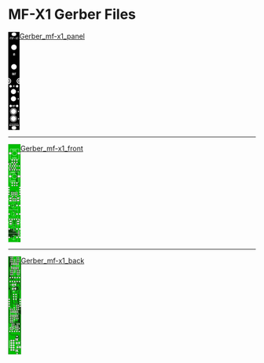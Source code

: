 # MF-X1 Gerber Files

<img align="left" src="../Images/panel_screen.jpg"> [Gerber_mf-x1_panel](Gerber_mfx1_panel_v1.0_revB_2022-04-10.zip)<br clear="left"/>

---
<img align="left" src="../Images/mfx1_front_screen.jpg"> [Gerber_mf-x1_front](Gerber_mfx1_front_v1.0_revB_2022-04-10.zip)<br clear="left"/>

---
<img align="left" src="../Images/mfx1_back_screen.jpg"> [Gerber_mf-x1_back](Gerber_mfx1_back_v1.0_revB.zip)<br clear="left"/>
